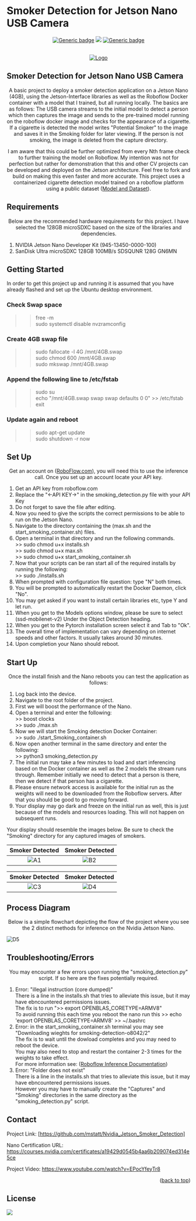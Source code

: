 # Smoker Detection for Jetson Nano USB Camera

<div id="top"></div>
<div align="center">
  
  
[![Generic badge](https://img.shields.io/badge/NVIDIA-Jetson-brightgreen.svg)](https://shields.io/)
![](https://img.shields.io/badge/Language-Python-blue)
[![Generic badge](https://img.shields.io/badge/SHELL-Bash-orange.svg)](https://shields.io/)


  
</div>



<!-- PROJECT LOGO -->
<br />
<div align="center">
  <a href="https://github.com/mstatt/Nvidia_Jetson_Smoker_Detection">
    <img src="assets/logo.png" alt="Logo" >
  </a>
</div>

## Smoker Detection for Jetson Nano USB Camera

  <p align="center">
    A basic project to deploy a smoker detection application on a Jetson Nano (4GB), using the Jetson-Interface libraries as well as the Roboflow Docker container with a model that I trained, but all running locally. The basics are as follows:
    The USB camera streams to the initial model to detect a person which then captures the image and sends to the pre-trained model running on the roboflow docker image and checks for the appearance of a cigarette. If a cigarette is detected the model writes "Potential Smoker" to the image and saves it in the Smoking folder for later viewing. If the person is not smoking, the image is deleted from the capture directory.
    <br />

  </p>
  <p align="center">
    I am aware that this could be further optimized from every Nth frame check to further training the model on Roboflow. My intention was not for perfection but rather for demonstration that this and other CV projects can be developed and deployed on the Jetson architecture. Feel free to fork and build on making this even faster and more accurate. This project uses a containerized cigarette detection model trained on a roboflow platform using a public dataset (<a href="https://universe.roboflow.com/mike-ovbzu/smoking-detection-08o4g/dataset/2">Model and Dataset</a>).
    <br />
  </p>


<!-- REQUIREMENTS -->
## Requirements
<p align="center">
Below are the recommended hardware requirements for this project. I have selected the 128GB microSDXC based on the size of the libraries and dependencies.
</p>
<ol>
<li>NVIDIA Jetson Nano Developer Kit (945-13450-0000-100)</li>
<li>SanDisk Ultra microSDXC 128GB 100MB/s SDSQUNR 128G GN6MN</li>
</ol>





<!-- GETTING STARTED -->
## Getting Started

In order to get this project up and running it is assumed that you have already flashed and set up the Ubuntu desktop environment.
### Check Swap space<br />
>> free -m<br />
>> sudo systemctl disable nvzramconfig<br />

### Create 4GB swap file<br />
>> sudo fallocate -l 4G /mnt/4GB.swap<br />
>> sudo chmod 600 /mnt/4GB.swap<br />
>> sudo mkswap /mnt/4GB.swap<br />

### Append the following line to /etc/fstab<br />
>> sudo su<br />
>> echo "/mnt/4GB.swap swap swap defaults 0 0" >> /etc/fstab<br />
>> exit<br />
### Update again and reboot
>> sudo apt-get update<br />
>> sudo shutdown -r now<br />

<!-- USAGE EXAMPLES -->
## Set Up

  <p align="center">
    Get an account on (<a href="https://roboflow.com/" target="_blank">RoboFlow.com</a>), you will need this to use the inference call.
Once you set up an account locate your API key.
    <br />
    <ol>

<li> Get an API key from roboflow.com</li>
<li> Replace the "<-API KEY->" in the smoking_detection.py file with your API Key</li>
<li> Do not forget to save the file after editing.</li>
<li> Now you need to give the scripts the correct permissions to be able to run on the Jetson Nano.</li>
<li> Navigate to the directory containing the (max.sh and the start_smoking_container.sh) files.</li>
<li> Open a terminal in that directory and run the following commands.</li>
>> sudo chmod u+x installs.sh
<br/>
>> sudo chmod u+x max.sh
  <br/>
>> sudo chmod u+x start_smoking_container.sh
<li> Now that your scripts can be ran start all of the required installs by running the following:</li>
>> sudo ./installs.sh
<li> When prompted with configuration file question: type "N" both times.</li>
<li> You will be prompted to automatically restart the Docker Daemon, click "No".</li>
<li> You may get asked if you want to install certain libraries etc, type Y and let run.</li>
<li> When you get to the Models options window, please be sure to select (ssd-mobilenet-v2) Under the Object Detection heading.</li>
<li> When you get to the Pytorch installation screen select it and Tab to "Ok".</li>
<li> The overall time of implementation can vary depending on internet speeds and other factors. It usually takes around 30 minutes.</li>

<li> Upon completion your Nano should reboot.</li>
  </p>
</ol>



<!-- Start Up -->
## Start Up

  <p align="center">
    Once the install finish and the Nano reboots you can test the application as follows:
    <br />
    <ol>
<li> Log back into the device.</li>
<li> Navigate to the root folder of the project.</li>
<li> First we will boost the performance of the Nano.</li>
<li> Open a terminal and enter the following:</li>
>> boost clocks
<br/>
>> sudo ./max.sh
  <li> Now we will start the Smoking detection Docker Container:</li>
>> sudo ./start_Smoking_container.sh
<li> Now open another terminal in the same directory and enter the following:</li>
>> python3 smoking_detection.py
  <li>The initial run may take a few minutes to load and start inferencing based on the Docker container as well as the 2 models the stream runs through. Remember initially we need to detect that a person is there, then we detect if that person has a cigarette.</li>
  <li> Please ensure network access is available for the initial run as the weights will need to be downloaded from the Roboflow servers. After that you should be good to go moving forward.</li>
  <li> Your display may go dark and freeze on the initial run as well, this is just because of the models and resources loading. This will not happen on subsequent runs.</li>
</ol>


Your display should resemble the images below. Be sure to check the "Smoking" directory for any captured images of smokers.

Smoker Detected           |  Smoker Detected
:-------------------------:|:-------------------------:
![A1] |  ![B2]  


Smoker Detected           |  Smoker Detected
:-------------------------:|:-------------------------:
![C3] |  ![D4]  



</p>




<!-- Process Diagra -->
## Process Diagram

  <p align="center">
    Below is a simple flowchart depicting the flow of the project where you see the 2 distinct methods for inference on the Nvidia Jetson Nano.
    <br />

![D5]

</p>


<!-- Process Diagra -->
## Troubleshooting/Errors

  <p align="center">
    You may encounter a few errors upon running the "smoking_detection.py" script. If so here are the fixes potentially required.
    <br />
    <ol>
      <li> Error: "illegal instruction (core dumped)"</li>
      There is a line in the installs.sh that tries to alleviate this issue, but it may have ebncountered permissions issues.<br />
      The fix is to run ">> export OPENBLAS_CORETYPE=ARMV8"<br />
      To avoid running this each time you reboot the nano run this >> echo 'export OPENBLAS_CORETYPE=ARMV8' >> ~/.bashrc
      <li> Error: in the start_smoking_container.sh terminal you may see "Downloading wieghts for smoking-detection-o8042/2"</li>
      The fix is to wait until the dowload completes and you may need to reboot the device.<br/>
      You may also need to stop and restart the container 2-3 times for the weights to take effect.<br/>
      For more information see: (<a href="https://github.com/roboflow/inference-server">Roboflow Inference Documentation</a>)
      <li> Error: "Folder does not exist"</li>
      There is a line in the installs.sh that tries to alleviate this issue, but it may have ebncountered permissions issues.<br />
      However you may have to manually create the "Captures" and "Smoking" directories in the same directory as the "smoking_detection.py" script.<br />
      </ol>

</p>




<!-- CONTACT -->
## Contact

Project Link: [https://github.com/mstatt/Nvidia_Jetson_Smoker_Detection]

Nano Certification URL:
https://courses.nvidia.com/certificates/a19429d0545b4aa6b209074ed314e5ce

Project Video:
https://www.youtube.com/watch?v=EPocYfeyTr8



<p align="right">(<a href="#top">back to top</a>)</p>



<!-- LICENSE -->
## License

![](https://img.shields.io/badge/License-MIT-blue)



<!-- MARKDOWN LINKS & IMAGES -->
[license-shield]: assets/68747470733a2f2f696d672e736869656c64732e696f2f6769746875622f6c6963656e73652f6f74686e65696c647265772f426573742d524541444d452d54656d706c6174652e7376673f7374796c653d666f722d7468652d6261646765.svg?style=for-the-badge
[license-url]: https://github.com/mstatt/Emotion_Detection/blob/main/LICENSE.txt
[demo-url]: https://www.youtube.com/watch?v=AWB2cEKcME0

[A1]: assets/1.jpg
[B2]: assets/2.jpg
[C3]: assets/3.jpg
[D4]: assets/4.jpg
[D5]: assets/flow.png
